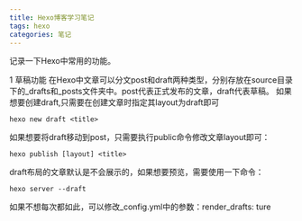 ```yaml
---
title: Hexo博客学习笔记
tags: hexo
categories: 笔记
---
```


记录一下Hexo中常用的功能。

<!-- more -->

1 草稿功能
在Hexo中文章可以分文post和draft两种类型，分别存放在source目录下的_drafts和_posts文件夹中。post代表正式发布的文章，draft代表草稿。
如果想要创建draft,只需要在创建文章时指定其layout为draft即可
	
	hexo new draft <title>

如果想要将draft移动到post，只需要执行public命令修改文章layout即可：
	
	hexo publish [layout] <title>

draft布局的文章默认是不会展示的，如果想要预览，需要使用一下命令：
	
	hexo server --draft

如果不想每次都如此，可以修改_config.yml中的参数：render_drafts: ture

